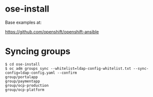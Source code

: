 # ose-install

Base examples at:

https://github.com/openshift/openshift-ansible

# Syncing groups

```
$ cd ose-install
$ oc adm groups sync --whitelist=ldap-config-whitelist.txt --sync-config=ldap-config.yaml --confirm
group/portalapp
group/paymentapp
group/ocp-production
group/ocp-platform
```